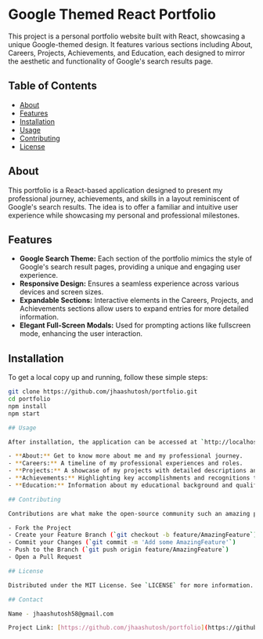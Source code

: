 # Google Themed React Portfolio

This project is a personal portfolio website built with React, showcasing a unique Google-themed design. It features various sections including About, Careers, Projects, Achievements, and Education, each designed to mirror the aesthetic and functionality of Google's search results page.

## Table of Contents

- [About](#about)
- [Features](#features)
- [Installation](#installation)
- [Usage](#usage)
- [Contributing](#contributing)
- [License](#license)

## About

This portfolio is a React-based application designed to present my professional journey, achievements, and skills in a layout reminiscent of Google's search results. The idea is to offer a familiar and intuitive user experience while showcasing my personal and professional milestones.

## Features

- **Google Search Theme:** Each section of the portfolio mimics the style of Google's search result pages, providing a unique and engaging user experience.
- **Responsive Design:** Ensures a seamless experience across various devices and screen sizes.
- **Expandable Sections:** Interactive elements in the Careers, Projects, and Achievements sections allow users to expand entries for more detailed information.
- **Elegant Full-Screen Modals:** Used for prompting actions like fullscreen mode, enhancing the user interaction.

## Installation

To get a local copy up and running, follow these simple steps:

```bash
git clone https://github.com/jhaashutosh/portfolio.git
cd portfolio
npm install
npm start

## Usage

After installation, the application can be accessed at `http://localhost:3000`. Navigate through various sections to explore the content:

- **About:** Get to know more about me and my professional journey.
- **Careers:** A timeline of my professional experiences and roles.
- **Projects:** A showcase of my projects with detailed descriptions and technologies used.
- **Achievements:** Highlighting key accomplishments and recognitions throughout my career.
- **Education:** Information about my educational background and qualifications.

## Contributing

Contributions are what make the open-source community such an amazing place to learn, inspire, and create. Any contributions you make are greatly appreciated.

- Fork the Project
- Create your Feature Branch (`git checkout -b feature/AmazingFeature`)
- Commit your Changes (`git commit -m 'Add some AmazingFeature'`)
- Push to the Branch (`git push origin feature/AmazingFeature`)
- Open a Pull Request

## License

Distributed under the MIT License. See `LICENSE` for more information.

## Contact

Name - jhaashutosh58@gmail.com

Project Link: [https://github.com/jhaashutosh/portfolio](https://github.com/jhaashutosh/portfolio)
```
